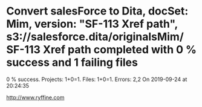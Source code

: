 # Convert salesForce to Dita, docSet: Mim, version: "SF-113 Xref path", s3://salesforce.dita/originalsMim/ SF-113 Xref path completed with 0 % success and 1 failing files

0 % success. Projects: 1+0=1.  Files: 1+0=1. Errors: 2,2  On 2019-09-24 at 20:24:35





http://www.ryffine.com
